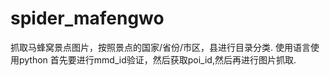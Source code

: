 # spider_mafengwo
抓取马蜂窝景点图片，按照景点的国家/省份/市区，县进行目录分类.
使用语言使用python
首先要进行mmd_id验证，然后获取poi_id,然后再进行图片抓取.
